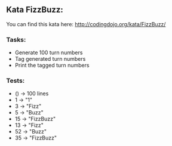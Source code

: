 ## Kata FizzBuzz:
You can find this kata here: http://codingdojo.org/kata/FizzBuzz/

### Tasks:
* Generate 100 turn numbers
* Tag generated turn numbers
* Print the tagged turn numbers

### Tests:
* () -> 100 lines
* 1 -> "1"
* 3 -> "Fizz"
* 5 -> "Buzz"
* 15 -> "FizzBuzz"
* 13 -> "Fizz"
* 52 -> "Buzz"
* 35 -> "FizzBuzz"